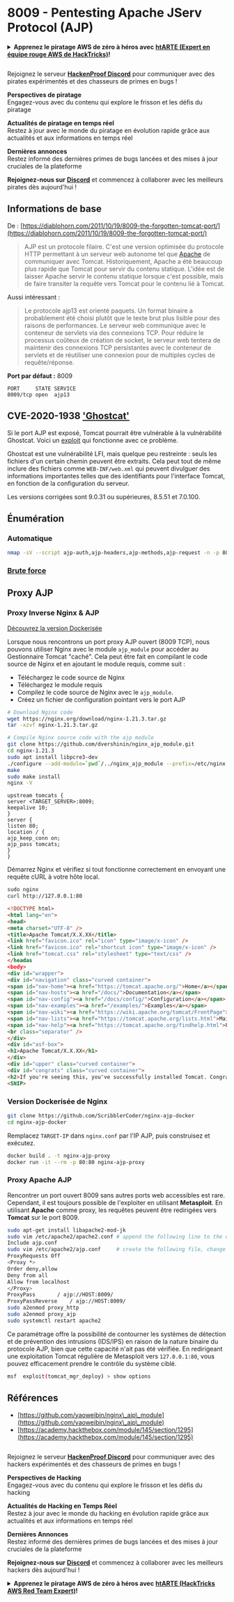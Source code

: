 # 8009 - Pentesting Apache JServ Protocol (AJP)

<details>

<summary><strong>Apprenez le piratage AWS de zéro à héros avec</strong> <a href="https://training.hacktricks.xyz/courses/arte"><strong>htARTE (Expert en équipe rouge AWS de HackTricks)</strong></a><strong>!</strong></summary>

Autres façons de soutenir HackTricks:

* Si vous souhaitez voir votre **entreprise annoncée dans HackTricks** ou **télécharger HackTricks en PDF**, consultez les [**PLANS D'ABONNEMENT**](https://github.com/sponsors/carlospolop)!
* Obtenez le [**swag officiel PEASS & HackTricks**](https://peass.creator-spring.com)
* Découvrez [**La famille PEASS**](https://opensea.io/collection/the-peass-family), notre collection exclusive de [**NFTs**](https://opensea.io/collection/the-peass-family)
* **Rejoignez le** 💬 [**groupe Discord**](https://discord.gg/hRep4RUj7f) ou le [**groupe Telegram**](https://t.me/peass) ou **suivez-nous** sur **Twitter** 🐦 [**@carlospolopm**](https://twitter.com/hacktricks\_live)**.**
* **Partagez vos astuces de piratage en soumettant des PR aux** [**HackTricks**](https://github.com/carlospolop/hacktricks) et [**HackTricks Cloud**](https://github.com/carlospolop/hacktricks-cloud) github repos.

</details>

<figure><img src="../.gitbook/assets/image (377).png" alt=""><figcaption></figcaption></figure>

Rejoignez le serveur [**HackenProof Discord**](https://discord.com/invite/N3FrSbmwdy) pour communiquer avec des pirates expérimentés et des chasseurs de primes en bugs !

**Perspectives de piratage**\
Engagez-vous avec du contenu qui explore le frisson et les défis du piratage

**Actualités de piratage en temps réel**\
Restez à jour avec le monde du piratage en évolution rapide grâce aux actualités et aux informations en temps réel

**Dernières annonces**\
Restez informé des dernières primes de bugs lancées et des mises à jour cruciales de la plateforme

**Rejoignez-nous sur** [**Discord**](https://discord.com/invite/N3FrSbmwdy) et commencez à collaborer avec les meilleurs pirates dès aujourd'hui !

## Informations de base

De : [https://diablohorn.com/2011/10/19/8009-the-forgotten-tomcat-port/](https://diablohorn.com/2011/10/19/8009-the-forgotten-tomcat-port/)

> AJP est un protocole filaire. C'est une version optimisée du protocole HTTP permettant à un serveur web autonome tel que [Apache](http://httpd.apache.org/) de communiquer avec Tomcat. Historiquement, Apache a été beaucoup plus rapide que Tomcat pour servir du contenu statique. L'idée est de laisser Apache servir le contenu statique lorsque c'est possible, mais de faire transiter la requête vers Tomcat pour le contenu lié à Tomcat.

Aussi intéressant :

> Le protocole ajp13 est orienté paquets. Un format binaire a probablement été choisi plutôt que le texte brut plus lisible pour des raisons de performances. Le serveur web communique avec le conteneur de servlets via des connexions TCP. Pour réduire le processus coûteux de création de socket, le serveur web tentera de maintenir des connexions TCP persistantes avec le conteneur de servlets et de réutiliser une connexion pour de multiples cycles de requête/réponse.

**Port par défaut :** 8009
```
PORT     STATE SERVICE
8009/tcp open  ajp13
```
## CVE-2020-1938 ['Ghostcat'](https://www.chaitin.cn/en/ghostcat)

Si le port AJP est exposé, Tomcat pourrait être vulnérable à la vulnérabilité Ghostcat. Voici un [exploit](https://www.exploit-db.com/exploits/48143) qui fonctionne avec ce problème.

Ghostcat est une vulnérabilité LFI, mais quelque peu restreinte : seuls les fichiers d'un certain chemin peuvent être extraits. Cela peut tout de même inclure des fichiers comme `WEB-INF/web.xml` qui peuvent divulguer des informations importantes telles que des identifiants pour l'interface Tomcat, en fonction de la configuration du serveur.

Les versions corrigées sont 9.0.31 ou supérieures, 8.5.51 et 7.0.100.

## Énumération

### Automatique
```bash
nmap -sV --script ajp-auth,ajp-headers,ajp-methods,ajp-request -n -p 8009 <IP>
```
### [**Brute force**](../generic-methodologies-and-resources/brute-force.md#ajp)

## Proxy AJP

### Proxy Inverse Nginx & AJP

[Découvrez la version Dockerisée](8009-pentesting-apache-jserv-protocol-ajp.md#Dockerized-version)

Lorsque nous rencontrons un port proxy AJP ouvert (8009 TCP), nous pouvons utiliser Nginx avec le module `ajp_module` pour accéder au Gestionnaire Tomcat "caché". Cela peut être fait en compilant le code source de Nginx et en ajoutant le module requis, comme suit :

* Téléchargez le code source de Nginx
* Téléchargez le module requis
* Compilez le code source de Nginx avec le `ajp_module`.
* Créez un fichier de configuration pointant vers le port AJP
```bash
# Download Nginx code
wget https://nginx.org/download/nginx-1.21.3.tar.gz
tar -xzvf nginx-1.21.3.tar.gz

# Compile Nginx source code with the ajp module
git clone https://github.com/dvershinin/nginx_ajp_module.git
cd nginx-1.21.3
sudo apt install libpcre3-dev
./configure --add-module=`pwd`/../nginx_ajp_module --prefix=/etc/nginx --sbin-path=/usr/sbin/nginx --modules-path=/usr/lib/nginx/modules
make
sudo make install
nginx -V
```
<!-- Commentez tout le bloc `server` et ajoutez les lignes suivantes à l'intérieur du bloc `http` dans `/etc/nginx/conf/nginx.conf`. -->
```shell-session
upstream tomcats {
server <TARGET_SERVER>:8009;
keepalive 10;
}
server {
listen 80;
location / {
ajp_keep_conn on;
ajp_pass tomcats;
}
}
```
Démarrez Nginx et vérifiez si tout fonctionne correctement en envoyant une requête cURL à votre hôte local.
```html
sudo nginx
curl http://127.0.0.1:80

<!DOCTYPE html>
<html lang="en">
<head>
<meta charset="UTF-8" />
<title>Apache Tomcat/X.X.XX</title>
<link href="favicon.ico" rel="icon" type="image/x-icon" />
<link href="favicon.ico" rel="shortcut icon" type="image/x-icon" />
<link href="tomcat.css" rel="stylesheet" type="text/css" />
</headas
<body>
<div id="wrapper">
<div id="navigation" class="curved container">
<span id="nav-home"><a href="https://tomcat.apache.org/">Home</a></span>
<span id="nav-hosts"><a href="/docs/">Documentation</a></span>
<span id="nav-config"><a href="/docs/config/">Configuration</a></span>
<span id="nav-examples"><a href="/examples/">Examples</a></span>
<span id="nav-wiki"><a href="https://wiki.apache.org/tomcat/FrontPage">Wiki</a></span>
<span id="nav-lists"><a href="https://tomcat.apache.org/lists.html">Mailing Lists</a></span>
<span id="nav-help"><a href="https://tomcat.apache.org/findhelp.html">Find Help</a></span>
<br class="separator" />
</div>
<div id="asf-box">
<h1>Apache Tomcat/X.X.XX</h1>
</div>
<div id="upper" class="curved container">
<div id="congrats" class="curved container">
<h2>If you're seeing this, you've successfully installed Tomcat. Congratulations!</h2>
<SNIP>
```
### Version Dockerisée de Nginx
```bash
git clone https://github.com/ScribblerCoder/nginx-ajp-docker
cd nginx-ajp-docker
```
Remplacez `TARGET-IP` dans `nginx.conf` par l'IP AJP, puis construisez et exécutez.
```bash
docker build . -t nginx-ajp-proxy
docker run -it --rm -p 80:80 nginx-ajp-proxy
```
### Proxy Apache AJP

Rencontrer un port ouvert 8009 sans autres ports web accessibles est rare. Cependant, il est toujours possible de l'exploiter en utilisant **Metasploit**. En utilisant **Apache** comme proxy, les requêtes peuvent être redirigées vers **Tomcat** sur le port 8009.
```bash
sudo apt-get install libapache2-mod-jk
sudo vim /etc/apache2/apache2.conf # append the following line to the config
Include ajp.conf
sudo vim /etc/apache2/ajp.conf     # create the following file, change HOST to the target address
ProxyRequests Off
<Proxy *>
Order deny,allow
Deny from all
Allow from localhost
</Proxy>
ProxyPass       / ajp://HOST:8009/
ProxyPassReverse    / ajp://HOST:8009/
sudo a2enmod proxy_http
sudo a2enmod proxy_ajp
sudo systemctl restart apache2
```
Ce paramétrage offre la possibilité de contourner les systèmes de détection et de prévention des intrusions (IDS/IPS) en raison de la nature binaire du protocole AJP, bien que cette capacité n'ait pas été vérifiée. En redirigeant une exploitation Tomcat régulière de Metasploit vers `127.0.0.1:80`, vous pouvez efficacement prendre le contrôle du système ciblé.
```bash
msf  exploit(tomcat_mgr_deploy) > show options
```
## Références

* [https://github.com/yaoweibin/nginx\_ajp\_module](https://github.com/yaoweibin/nginx\_ajp\_module)
* [https://academy.hackthebox.com/module/145/section/1295](https://academy.hackthebox.com/module/145/section/1295)

<figure><img src="../.gitbook/assets/image (377).png" alt=""><figcaption></figcaption></figure>

Rejoignez le serveur [**HackenProof Discord**](https://discord.com/invite/N3FrSbmwdy) pour communiquer avec des hackers expérimentés et des chasseurs de primes en bugs !

**Perspectives de Hacking**\
Engagez-vous avec du contenu qui explore le frisson et les défis du hacking

**Actualités de Hacking en Temps Réel**\
Restez à jour avec le monde du hacking en évolution rapide grâce aux actualités et aux informations en temps réel

**Dernières Annonces**\
Restez informé des dernières primes de bugs lancées et des mises à jour cruciales de la plateforme

**Rejoignez-nous sur** [**Discord**](https://discord.com/invite/N3FrSbmwdy) et commencez à collaborer avec les meilleurs hackers dès aujourd'hui !

<details>

<summary><strong>Apprenez le piratage AWS de zéro à héros avec</strong> <a href="https://training.hacktricks.xyz/courses/arte"><strong>htARTE (HackTricks AWS Red Team Expert)</strong></a><strong>!</strong></summary>

Autres façons de soutenir HackTricks :

* Si vous souhaitez voir votre **entreprise annoncée dans HackTricks** ou **télécharger HackTricks en PDF** Consultez les [**PLANS D'ABONNEMENT**](https://github.com/sponsors/carlospolop)!
* Obtenez le [**swag officiel PEASS & HackTricks**](https://peass.creator-spring.com)
* Découvrez [**The PEASS Family**](https://opensea.io/collection/the-peass-family), notre collection exclusive de [**NFTs**](https://opensea.io/collection/the-peass-family)
* **Rejoignez le** 💬 [**groupe Discord**](https://discord.gg/hRep4RUj7f) ou le [**groupe telegram**](https://t.me/peass) ou **suivez-nous** sur **Twitter** 🐦 [**@carlospolopm**](https://twitter.com/hacktricks\_live)**.**
* **Partagez vos astuces de piratage en soumettant des PR aux** [**HackTricks**](https://github.com/carlospolop/hacktricks) et [**HackTricks Cloud**](https://github.com/carlospolop/hacktricks-cloud) dépôts github.

</details>
